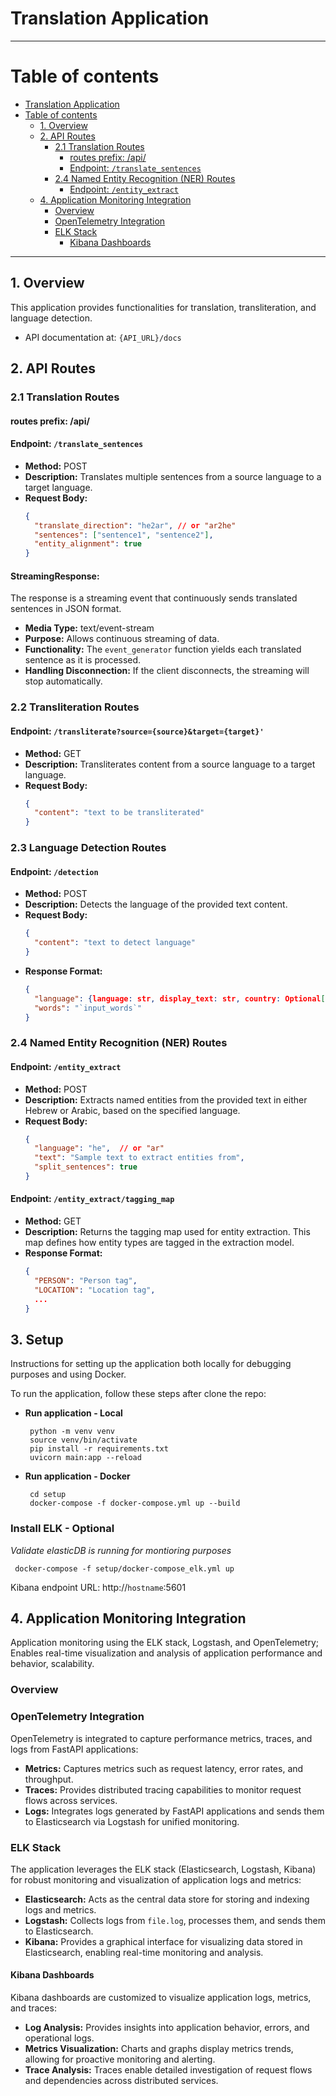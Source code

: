# Translation Application


---

# Table of contents
- [Translation Application](#translation-application)
- [Table of contents](#table-of-contents)
  - [1. Overview](#1-overview)
  - [2. API Routes](#2-api-routes)
    - [2.1 Translation Routes](#21-translation-routes)
      - [routes prefix: /api/](#routes-prefix-api)
      - [Endpoint: `/translate_sentences`](#endpoint-translate_sentences)
    - [2.4 Named Entity Recognition (NER) Routes](#24-named-entity-recognition-ner-routes)
      - [Endpoint: `/entity_extract`](#endpoint-entity_extract)
  - [4. Application Monitoring Integration](#4-application-monitoring-integration)
    - [Overview](#overview)
    - [OpenTelemetry Integration](#opentelemetry-integration)
    - [ELK Stack](#elk-stack)
      - [Kibana Dashboards](#kibana-dashboards)

---



## 1. Overview

This application provides functionalities for translation, transliteration, and language detection. 
- API documentation at: `{API_URL}/docs` 

## 2. API Routes

### 2.1 Translation Routes
#### routes prefix: /api/

#### Endpoint: `/translate_sentences`

- **Method:** POST
- **Description:** Translates multiple sentences from a source language to a target language.
- **Request Body:**
  ```json
  {
    "translate_direction": "he2ar", // or "ar2he"
    "sentences": ["sentence1", "sentence2"],
    "entity_alignment": true
  }

#### StreamingResponse:
The response is a streaming event that continuously sends translated sentences in JSON format.
- **Media Type:** text/event-stream
- **Purpose:** Allows continuous streaming of data.
- **Functionality:** The `event_generator` function yields each translated sentence as it is processed.
- **Handling Disconnection:** If the client disconnects, the streaming will stop automatically.

### 2.2 Transliteration Routes


#### Endpoint: `/transliterate?source={source}&target={target}'`
- **Method:** GET
- **Description:** Transliterates content from a source language to a target language.
- **Request Body:**
  ```json
  {
    "content": "text to be transliterated"
  }

### 2.3 Language Detection Routes

#### Endpoint: `/detection`

- **Method:** POST
- **Description:** Detects the language of the provided text content.
- **Request Body:**
  ```json
  {
    "content": "text to detect language"
  }
- **Response Format:**
  ```json
  {
    "language": {language: str, display_text: str, country: Optional[str] = None},
    "words": "`input_words`"
  } 
  ```

### 2.4 Named Entity Recognition (NER) Routes

#### Endpoint: `/entity_extract`

- **Method:** POST
- **Description:** Extracts named entities from the provided text in either Hebrew or Arabic, based on the specified language.
- **Request Body:**
  ```json
  {
    "language": "he",  // or "ar"
    "text": "Sample text to extract entities from",
    "split_sentences": true
  }

#### Endpoint: `/entity_extract/tagging_map`

- **Method:** GET
- **Description:** Returns the tagging map used for entity extraction. This map defines how entity types are tagged in the extraction model.
- **Response Format:**
  ```json
  {
    "PERSON": "Person tag",
    "LOCATION": "Location tag",
    ...
  }

## 3. Setup

Instructions for setting up the application both locally for debugging purposes and using Docker.


To run the application, follow these steps after clone the repo:

- **Run application - Local**
  ```
   python -m venv venv
   source venv/bin/activate
   pip install -r requirements.txt
   uvicorn main:app --reload
  ```
- **Run application - Docker**
  ```
   cd setup
   docker-compose -f docker-compose.yml up --build
  ```
### Install ELK - Optional
*Validate elasticDB is running for montioring purposes*
  ```
   docker-compose -f setup/docker-compose_elk.yml up
  ```
  Kibana endpoint URL: http://`hostname`:5601

## 4. Application Monitoring Integration

Application monitoring using the ELK stack, Logstash, and OpenTelemetry;
Enables real-time visualization and analysis of application performance and behavior, scalability.

### Overview

### OpenTelemetry Integration

OpenTelemetry is integrated to capture performance metrics, traces, and logs from FastAPI applications:

- **Metrics:** Captures metrics such as request latency, error rates, and throughput.
- **Traces:** Provides distributed tracing capabilities to monitor request flows across services.
- **Logs:** Integrates logs generated by FastAPI applications and sends them to Elasticsearch via Logstash for unified monitoring.

### ELK Stack

The application leverages the ELK stack (Elasticsearch, Logstash, Kibana) for robust monitoring and visualization of application logs and metrics:

- **Elasticsearch:** Acts as the central data store for storing and indexing logs and metrics.
- **Logstash:** Collects logs from `file.log`, processes them, and sends them to Elasticsearch.
- **Kibana:** Provides a graphical interface for visualizing data stored in Elasticsearch, enabling real-time monitoring and analysis.

#### Kibana Dashboards

Kibana dashboards are customized to visualize application logs, metrics, and traces:

- **Log Analysis:** Provides insights into application behavior, errors, and operational logs.
- **Metrics Visualization:** Charts and graphs display metrics trends, allowing for proactive monitoring and alerting.
- **Trace Analysis:** Traces enable detailed investigation of request flows and dependencies across distributed services.
